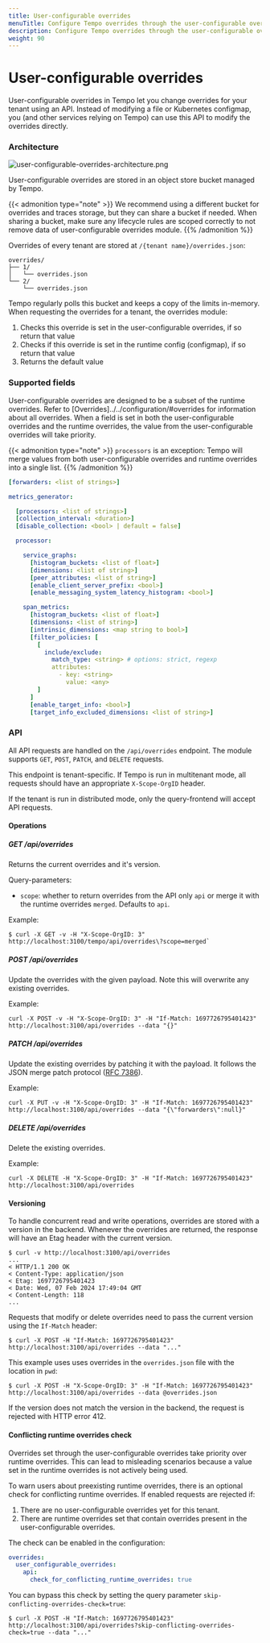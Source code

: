 ```yaml
---
title: User-configurable overrides
menuTitle: Configure Tempo overrides through the user-configurable overrides API
description: Configure Tempo overrides through the user-configurable overrides API
weight: 90
---
```


# User-configurable overrides

User-configurable overrides in Tempo let you change overrides for your tenant using an API.
Instead of modifying a file or Kubernetes configmap, you (and other services relying on Tempo) can use this API to modify the overrides directly.

### Architecture

![user-configurable-overrides-architecture.png](/media/docs/tempo/user-configurable-overrides-architecture.png)

User-configurable overrides are stored in an object store bucket managed by Tempo.

{{< admonition type="note" >}}
We recommend using a different bucket for overrides and traces storage, but they can share a bucket if needed.
When sharing a bucket, make sure any lifecycle rules are scoped correctly to not remove data of user-configurable overrides module.
{{% /admonition %}}

Overrides of every tenant are stored at `/{tenant name}/overrides.json`:

```
overrides/
├── 1/
│   └── overrides.json
└── 2/
    └── overrides.json
```

Tempo regularly polls this bucket and keeps a copy of the limits in-memory. When requesting the overrides for a tenant, the overrides module:

1. Checks this override is set in the user-configurable overrides, if so return that value
2. Checks if this override is set in the runtime config (configmap), if so return that value
3. Returns the default value

### Supported fields

User-configurable overrides are designed to be a subset of the runtime overrides. Refer to [Overrides]../../configuration/#overrides for information about all overrides.
When a field is set in both the user-configurable overrides and the runtime overrides, the value from the user-configurable overrides will take priority.

{{< admonition type="note" >}}
`processors` is an exception: Tempo will merge values from both user-configurable overrides and runtime overrides into a single list.
{{% /admonition %}}

```yaml
[forwarders: <list of strings>]

metrics_generator:

  [processors: <list of strings>]
  [collection_interval: <duration>]
  [disable_collection: <bool> | default = false]

  processor:

    service_graphs:
      [histogram_buckets: <list of float>]
      [dimensions: <list of string>]
      [peer_attributes: <list of string>]
      [enable_client_server_prefix: <bool>]
      [enable_messaging_system_latency_histogram: <bool>]

    span_metrics:
      [histogram_buckets: <list of float>]
      [dimensions: <list of string>]
      [intrinsic_dimensions: <map string to bool>]
      [filter_policies: [
        [
          include/exclude:
            match_type: <string> # options: strict, regexp
            attributes:
              - key: <string>
                value: <any>
        ]
      ]
      [enable_target_info: <bool>]
      [target_info_excluded_dimensions: <list of string>]
```

### API

All API requests are handled on the `/api/overrides` endpoint. The module supports `GET`, `POST`, `PATCH`, and `DELETE` requests.

This endpoint is tenant-specific. If Tempo is run in multitenant mode, all requests should have an appropriate `X-Scope-OrgID` header.

If the tenant is run in distributed mode, only the query-frontend will accept API requests.

#### Operations

##### GET /api/overrides

Returns the current overrides and it's version.

Query-parameters:
- `scope`: whether to return overrides from the API only `api` or merge it with the runtime overrides `merged`. Defaults to `api`.

Example:

```
$ curl -X GET -v -H "X-Scope-OrgID: 3" http://localhost:3100/tempo/api/overrides\?scope=merged`
```

##### POST /api/overrides

Update the overrides with the given payload. Note this will overwrite any existing overrides.

Example:

```
curl -X POST -v -H "X-Scope-OrgID: 3" -H "If-Match: 1697726795401423" http://localhost:3100/api/overrides --data "{}"
```

##### PATCH /api/overrides

Update the existing overrides by patching it with the payload. It follows the JSON merge patch protocol ([RFC 7386](https://datatracker.ietf.org/doc/html/rfc7386)).

Example:

```
curl -X PUT -v -H "X-Scope-OrgID: 3" -H "If-Match: 1697726795401423" http://localhost:3100/api/overrides --data "{\"forwarders\":null}"
```

##### DELETE /api/overrides

Delete the existing overrides.

Example:

```
curl -X DELETE -H "X-Scope-OrgID: 3" -H "If-Match: 1697726795401423" http://localhost:3100/api/overrides
```

#### Versioning

To handle concurrent read and write operations, overrides are stored with a version in the backend.
Whenever the overrides are returned, the response will have an Etag header with the current version.

```
$ curl -v http://localhost:3100/api/overrides
...
< HTTP/1.1 200 OK
< Content-Type: application/json
< Etag: 1697726795401423
< Date: Wed, 07 Feb 2024 17:49:04 GMT
< Content-Length: 118
...
```

Requests that modify or delete overrides need to pass the current version using the `If-Match` header:

```
$ curl -X POST -H "If-Match: 1697726795401423" http://localhost:3100/api/overrides --data "..."
```
This example uses uses overrides in the `overrides.json` file with the location in `pwd`:

```
$ curl -X POST -H "X-Scope-OrgID: 3" -H "If-Match: 1697726795401423" http://localhost:3100/api/overrides --data @overrides.json
```

If the version does not match the version in the backend, the request is rejected with HTTP error 412.

#### Conflicting runtime overrides check

Overrides set through the user-configurable overrides take priority over runtime overrides.
This can lead to misleading scenarios because a value set in the runtime overrides is not actively being used.

To warn users about preexisting runtime overrides, there is an optional check for conflicting runtime overrides.
If enabled requests are rejected if:

1. There are no user-configurable overrides yet for this tenant.
2. There are runtime overrides set that contain overrides present in the user-configurable overrides.

The check can be enabled in the configuration:

```yaml
overrides:
  user_configurable_overrides:
    api:
      check_for_conflicting_runtime_overrides: true
```

You can bypass this check by setting the query parameter `skip-conflicting-overrides-check=true`:

```
$ curl -X POST -H "If-Match: 1697726795401423" http://localhost:3100/api/overrides?skip-conflicting-overrides-check=true --data "..."
```

